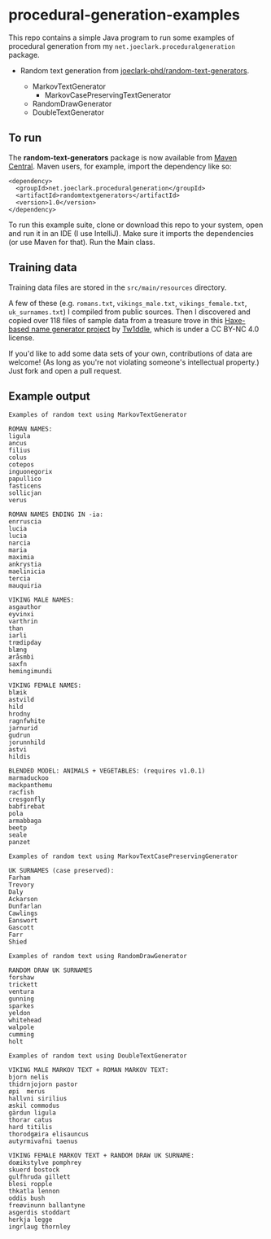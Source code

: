 # procedural-generation-examples

This repo contains a simple Java program to run some examples of procedural generation from my `net.joeclark.proceduralgeneration` package.

- Random text generation from [joeclark-phd/random-text-generators](https://github.com/joeclark-phd/random-text-generators).  

  - MarkovTextGenerator
    - MarkovCasePreservingTextGenerator
  - RandomDrawGenerator
  - DoubleTextGenerator


## To run

The **random-text-generators** package is now available from [Maven Central](https://search.maven.org/search?q=g:%22net.joeclark.proceduralgeneration%22%20AND%20a:%22randomtextgenerators%22).  Maven users, for example, import the dependency like so:

    <dependency>
      <groupId>net.joeclark.proceduralgeneration</groupId>
      <artifactId>randomtextgenerators</artifactId>
      <version>1.0</version>
    </dependency>

Το run this example suite, clone or download this repo to your system, open and run it in an IDE (I use IntelliJ).  Make sure it imports the dependencies (or use Maven for that).  Run the Main class.

## Training data

Training data files are stored in the `src/main/resources` directory. 

A few of these (e.g. `romans.txt`, `vikings_male.txt`, `vikings_female.txt`, `uk_surnames.txt`) I compiled from public sources. Then I discovered and copied over 118 files of sample data from a treasure trove in this [Haxe-based name generator project](https://github.com/Tw1ddle/MarkovNameGenerator) by [Tw1ddle](https://github.com/Tw1ddle), which is under a CC BY-NC 4.0 license.

If you'd like to add some data sets of your own, contributions of data are welcome! (As long as you're not violating someone's intellectual property.)  Just fork and open a pull request.

## Example output

    Examples of random text using MarkovTextGenerator
    
    ROMAN NAMES:
    ligula
    ancus
    filius
    colus
    cotepos
    inguonegorix
    papullico
    fasticens
    sollicjan
    verus
    
    ROMAN NAMES ENDING IN -ia:
    enrruscia
    lucia
    lucia
    narcia
    maria
    maximia
    ankrystia
    maelinicia
    tercia
    mauquiria
    
    VIKING MALE NAMES:
    asgauthor
    eyvinxi
    varthrin
    than
    iarli
    trœdipday
    blæng
    æråsmbi
    saxfn
    hemingimundi
    
    VIKING FEMALE NAMES:
    blæik
    astvild
    hild
    hrodny
    ragnfwhite
    jarnurid
    gudrun
    jorunnhild
    astvi
    hildis
    
    BLENDED MODEL: ANIMALS + VEGETABLES: (requires v1.0.1)
    marmaduckoo
    mackpanthemu
    racfish
    cresgonfly
    babfirebat
    pola
    armabbaga
    beetp
    seale
    panzet

    Examples of random text using MarkovTextCasePreservingGenerator
    
    UK SURNAMES (case preserved):
    Farham
    Trevory
    Daly
    Ackarson
    Dunfarlan
    Cawlings
    Eanswort
    Gascott
    Farr
    Shied

    Examples of random text using RandomDrawGenerator
    
    RANDOM DRAW UK SURNAMES
    forshaw
    trickett
    ventura
    gunning
    sparkes
    yeldon
    whitehead
    walpole
    cumming
    holt
    
    Examples of random text using DoubleTextGenerator
    
    VIKING MALE MARKOV TEXT + ROMAN MARKOV TEXT:
    bjorn nelis
    thidrnjojorn pastor
    øpi  merus
    hallvni sirilius
    æskil commodus
    gärdun ligula
    thorar catus
    hard titilis
    thorodgæira elisauncus
    autyrmivafni taenus
    
    VIKING FEMALE MARKOV TEXT + RANDOM DRAW UK SURNAME:
    doæikstylve pomphrey
    skuerd bostock
    gulfhruda gillett
    blesi ropple
    thkatla lennon
    oddis bush
    freøvinunn ballantyne
    asgerdis stoddart
    herkja legge
    ingrlaug thornley

